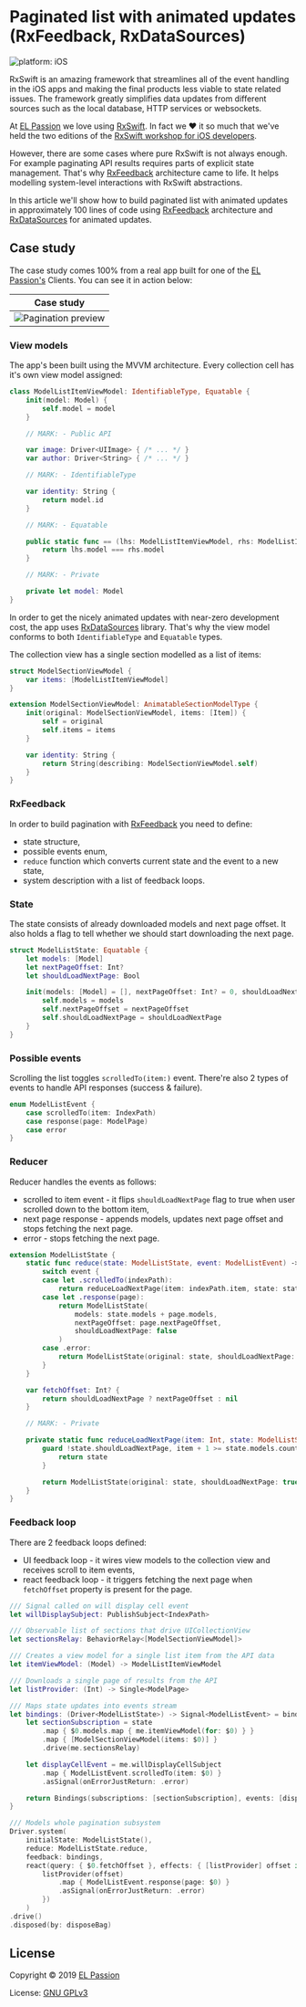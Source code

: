 # Paginated list with animated updates (RxFeedback, RxDataSources) 

![platform: iOS](https://img.shields.io/badge/platform-iOS-blue.svg)

RxSwift is an amazing framework that streamlines all of the event handling in the iOS apps and making the final products less viable to state related issues. The framework greatly simplifies data updates from different sources such as the local database, HTTP services or websockets. 

At [EL Passion](https://www.elpassion.com) we love using [RxSwift](https://github.com/ReactiveX/RxSwift). In fact we :heart: it so much that we've held the two editions of the [RxSwift workshop for iOS developers](https://edu.elpassion.com/workshops/rxswift/).

However, there are some cases where pure RxSwift is not always enough. For example paginating API results requires parts of explicit state management. That's why [RxFeedback](https://github.com/NoTests/RxFeedback.swift) architecture came to life. It helps modelling system-level interactions with RxSwift abstractions.

In this article we'll show how to build paginated list with animated updates in approximately 100 lines of code using [RxFeedback](https://github.com/NoTests/RxFeedback.swift) architecture and [RxDataSources](https://github.com/RxSwiftCommunity/RxDataSources) for animated updates.

## Case study

The case study comes 100% from a real app built for one of the [EL Passion's](https://www.elpassion.com) Clients. You can see it in action below:

|Case study|
|:-:|
|![Pagination preview](preview.gif)|


### View models

The app's been built using the MVVM architecture. Every collection cell has it's own view model assigned:

```swift
class ModelListItemViewModel: IdentifiableType, Equatable {
    init(model: Model) {
        self.model = model
    }

    // MARK: - Public API

    var image: Driver<UIImage> { /* ... */ }
    var author: Driver<String> { /* ... */ }

    // MARK: - IdentifiableType

    var identity: String {
        return model.id
    }

    // MARK: - Equatable

    public static func == (lhs: ModelListItemViewModel, rhs: ModelListItemViewModel) -> Bool {
        return lhs.model === rhs.model
    } 

    // MARK: - Private

    private let model: Model
}
```

In order to get the nicely animated updates with near-zero development cost, the app uses [RxDataSources](https://github.com/RxSwiftCommunity/RxDataSources) library. That's why the view model conforms to both `IdentifiableType` and `Equatable` types. 

The collection view has a single section modelled as a list of items:

```swift
struct ModelSectionViewModel {
    var items: [ModelListItemViewModel]
}

extension ModelSectionViewModel: AnimatableSectionModelType {
    init(original: ModelSectionViewModel, items: [Item]) {
        self = original
        self.items = items
    }

    var identity: String {
        return String(describing: ModelSectionViewModel.self)
    }
}
```

### RxFeedback

In order to build pagination with [RxFeedback](https://github.com/NoTests/RxFeedback.swift) you need to define:

* state structure,
* possible events enum,
* `reduce` function which converts current state and the event to a new state,
* system description with a list of feedback loops.

### State

The state consists of already downloaded models and next page offset. It also holds a flag to tell whether we should start downloading the next page.

```swift
struct ModelListState: Equatable {
    let models: [Model]
    let nextPageOffset: Int?
    let shouldLoadNextPage: Bool

    init(models: [Model] = [], nextPageOffset: Int? = 0, shouldLoadNextPage: Bool = true) {
        self.models = models
        self.nextPageOffset = nextPageOffset
        self.shouldLoadNextPage = shouldLoadNextPage
    }
}
```

### Possible events

Scrolling the list toggles `scrolledTo(item:)` event. There're also 2 types of events to handle API responses (success & failure).

```swift
enum ModelListEvent {
    case scrolledTo(item: IndexPath)
    case response(page: ModelPage)
    case error
}
```

### Reducer

Reducer handles the events as follows:

* scrolled to item event - it flips `shouldLoadNextPage` flag to true when user scrolled down to the bottom item,
* next page response - appends models, updates next page offset and stops fetching the next page.
* error - stops fetching the next page.

```swift
extension ModelListState {
    static func reduce(state: ModelListState, event: ModelListEvent) -> ModelListState {
        switch event {
        case let .scrolledTo(indexPath):
            return reduceLoadNextPage(item: indexPath.item, state: state)
        case let .response(page):
            return ModelListState(
                models: state.models + page.models,
                nextPageOffset: page.nextPageOffset,
                shouldLoadNextPage: false
            )
        case .error:
            return ModelListState(original: state, shouldLoadNextPage: false)
        }
    }

    var fetchOffset: Int? {
        return shouldLoadNextPage ? nextPageOffset : nil
    }

    // MARK: - Private

    private static func reduceLoadNextPage(item: Int, state: ModelListState) -> ModelListState {
        guard !state.shouldLoadNextPage, item + 1 >= state.models.count else {
            return state
        }

        return ModelListState(original: state, shouldLoadNextPage: true)
    }
}
```

### Feedback loop

There are 2 feedback loops defined:

* UI feedback loop - it wires view models to the collection view and receives scroll to item events,
* react feedback loop - it triggers fetching the next page when `fetchOffset` property is present for the page.

```swift
/// Signal called on will display cell event
let willDisplaySubject: PublishSubject<IndexPath>

/// Observable list of sections that drive UICollectionView
let sectionsRelay: BehaviorRelay<[ModelSectionViewModel]>

/// Creates a view model for a single list item from the API data
let itemViewModel: (Model) -> ModelListItemViewModel

/// Downloads a single page of results from the API
let listProvider: (Int) -> Single<ModelPage>

/// Maps state updates into events stream
let bindings: (Driver<ModelListState>) -> Signal<ModelListEvent> = bind(self) { me, state in
    let sectionSubscription = state
        .map { $0.models.map { me.itemViewModel(for: $0) } }
        .map { [ModelSectionViewModel(items: $0)] }
        .drive(me.sectionsRelay)

    let displayCellEvent = me.willDisplayCellSubject
        .map { ModelListEvent.scrolledTo(item: $0) }
        .asSignal(onErrorJustReturn: .error)

    return Bindings(subscriptions: [sectionSubscription], events: [displayCellEvent])
}

/// Models whole pagination subsystem
Driver.system(
    initialState: ModelListState(),
    reduce: ModelListState.reduce,
    feedback: bindings,
    react(query: { $0.fetchOffset }, effects: { [listProvider] offset in
        listProvider(offset)
            .map { ModelListEvent.response(page: $0) }
            .asSignal(onErrorJustReturn: .error)
        })
    )
.drive()
.disposed(by: disposeBag)
```

## License

Copyright © 2019 [EL Passion](https://www.elpassion.com)

License: [GNU GPLv3](../../LICENSE)